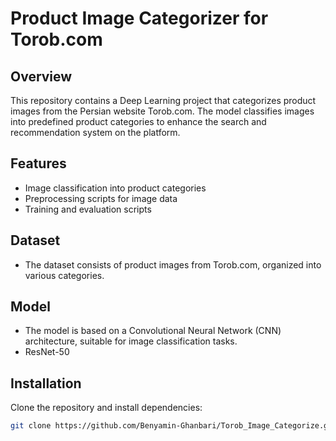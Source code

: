 # Product Image Categorizer for Torob.com

## Overview
This repository contains a Deep Learning project that categorizes product images from the Persian  website Torob.com. The model classifies images into predefined product categories to enhance the search and recommendation system on the platform.

## Features
- Image classification into product categories
- Preprocessing scripts for image data
- Training and evaluation scripts

## Dataset
- The dataset consists of product images from Torob.com, organized into various categories. 

## Model
- The model is based on a Convolutional Neural Network (CNN) architecture, suitable for image classification tasks.
- ResNet-50 

## Installation
Clone the repository and install dependencies:

```bash
git clone https://github.com/Benyamin-Ghanbari/Torob_Image_Categorize.git

